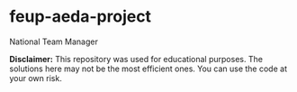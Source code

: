 # feup-aeda-project
National Team Manager

**Disclaimer:** This repository was used for educational purposes. The solutions here may not be the most efficient ones. You can use the code at your own risk.
